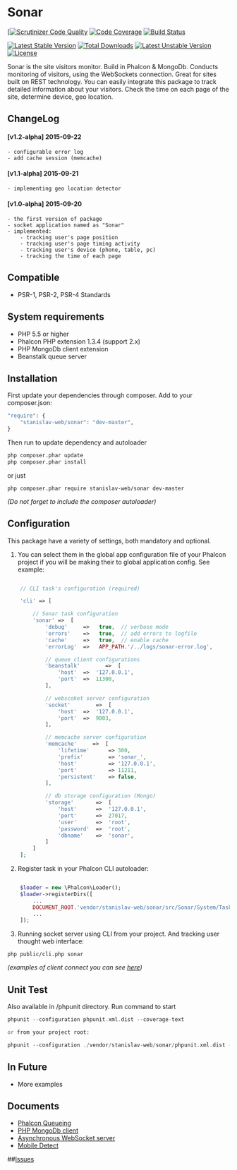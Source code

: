 # Sonar

[[![Scrutinizer Code Quality](https://scrutinizer-ci.com/g/stanislav-web/PhalconSonar/badges/quality-score.png?b=master)](https://scrutinizer-ci.com/g/stanislav-web/PhalconSonar/?branch=master) [![Code Coverage](https://scrutinizer-ci.com/g/stanislav-web/PhalconSonar/badges/coverage.png?b=master)](https://scrutinizer-ci.com/g/stanislav-web/PhalconSonar/?branch=master) [![Build Status](https://scrutinizer-ci.com/g/stanislav-web/PhalconSonar/badges/build.png?b=master)](https://scrutinizer-ci.com/g/stanislav-web/PhalconSonar/build-status/master)

[![Latest Stable Version](https://poser.pugx.org/stanislav-web/sonar/v/stable)](https://packagist.org/packages/stanislav-web/sonar) [![Total Downloads](https://poser.pugx.org/stanislav-web/sonar/downloads)](https://packagist.org/packages/stanislav-web/sonar) [![Latest Unstable Version](https://poser.pugx.org/stanislav-web/sonar/v/unstable)](https://packagist.org/packages/stanislav-web/sonar) [![License](https://poser.pugx.org/stanislav-web/sonar/license)](https://packagist.org/packages/stanislav-web/sonar)

Sonar is the site visitors monitor. Build in Phalcon & MongoDb.
Conducts monitoring of visitors, using the WebSockets connection. Great for sites built on REST technology.
You can easily integrate this package to track detailed information about your visitors.
Check the time on each page of the site, determine device, geo location.

## ChangeLog

#### [v1.2-alpha] 2015-09-22
    - configurable error log
    - add cache session (memcache)

#### [v1.1-alpha] 2015-09-21
    - implementing geo location detector
        
#### [v1.0-alpha] 2015-09-20
    - the first version of package
    - socket application named as "Sonar"
    - implemented:
        - tracking user's page position
        - tracking user's page timing activity
        - tracking user's device (phone, table, pc)
        - tracking the time of each page

## Compatible
- PSR-1, PSR-2, PSR-4 Standards

## System requirements

- PHP 5.5 or higher
- Phalcon PHP extension 1.3.4 (support 2.x)
- PHP MongoDb client extension
- Beanstalk queue server

## Installation

First update your dependencies through composer. Add to your composer.json:
```php
"require": {
    "stanislav-web/sonar": "dev-master",
}
```
Then run to update dependency and autoloader
```python
php composer.phar update
php composer.phar install
```
or just
```
php composer.phar require stanislav-web/sonar dev-master
```
_(Do not forget to include the composer autoloader)_

## Configuration
This package have a variety of settings, both mandatory and optional.

1. You can select them in the global app configuration file of your Phalcon project
if you will be making their to global application config. See example:

```php

    // CLI task's configuration (required)

    'cli' => [

        // Sonar task configuration
        'sonar' =>  [
            'debug'     =>   true,  // verbose mode
            'errors'    =>   true,  // add errors to logfile
            'cache'     =>   true,  // enable cache
            'errorLog'  =>   APP_PATH.'/../logs/sonar-error.log',

            // queue client configurations
            'beanstalk'        =>  [
                'host'  =>  '127.0.0.1',
                'port'  =>  11300,
            ],

            // webscoket server configuration
            'socket'        =>  [
                'host'  =>  '127.0.0.1',
                'port'  =>  9003,
            ],

            // memcache server configuration
            'memcache'     =>  [
                'lifetime'      => 300,
                'prefix'        => 'sonar_',
                'host'          => '127.0.0.1',
                'port'          => 11211,
                'persistent'    => false,
            ],

            // db storage configuration (Mongo)
            'storage'       =>  [
                'host'      =>  '127.0.0.1',
                'port'      =>  27017,
                'user'      =>  'root',
                'password'  =>  'root',
                'dbname'    =>  'sonar',
            ]
        ]
    ];
```

2. Register task in your Phalcon CLI autoloader:

```php

    $loader = new \Phalcon\Loader();
    $loader->registerDirs([
        ...
        DOCUMENT_ROOT.'vendor/stanislav-web/sonar/src/Sonar/System/Tasks'
        ...
    ]);
```

3. Running socket server using CLI from your project. And tracking user thought web interface:
```
php public/cli.php sonar
```
_(examples of client connect you can see [here](https://github.com/stanislav-web/PhalconSonar/tree/master/examples))_

## Unit Test
Also available in /phpunit directory. Run command to start
```php
phpunit --configuration phpunit.xml.dist --coverage-text

or from your project root: 

phpunit --configuration ./vendor/stanislav-web/sonar/phpunit.xml.dist --coverage-text
```

## In Future
- More examples

## Documents
+ [Phalcon Queueing](http://docs.phalconphp.com/ru/latest/index.html)
+ [PHP MongoDb client](http://php.net/manual/ru/mongo.core.php)
+ [Asynchronous WebSocket server](http://socketo.me/)
+ [Mobile Detect](http://mobiledetect.net/)

##[Issues](https://github.com/stanislav-web/PhalconSonar "Issues")